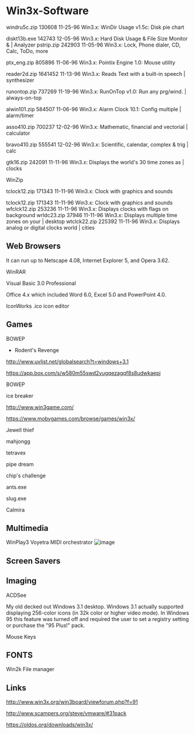 # Win3x-Software


windru5c.zip  130608 11-25-96  Win3.x: WinDir Usage v1.5c: Disk pie chart

diskt13b.exe  142743 12-05-96  Win3.x: Hard Disk Usage & File Size Monitor &
                               | Analyzer
pstrip.zip    242903 11-05-96  Win3.x: Lock, Phone dialer, CD, Calc, ToDo, more

ptx_eng.zip   805896 11-06-96  Win3.x: Pointix Engine 1.0: Mouse utility

reader2d.zip 1641452 11-13-96  Win3.x: Reads Text with a built-in speech
                               | synthesizer
                               
runontop.zip  737269 11-19-96  Win3.x: RunOnTop v1.0: Run any prg/wind.
                               | always-on-top

alwin101.zip  584507 11-06-96  Win3.x: Alarm Clock 10.1: Config multiple
                               | alarm/timer
                               
asso410.zip   700237 12-02-96  Win3.x: Mathematic, financial and vectorial
                               | calculator
                               
bravo410.zip  555541 12-02-96  Win3.x: Scientific, calendar, complex & trig
                               | calc
                               
gtk16.zip     242091 11-11-96  Win3.x: Displays the world's 30 time zones as
                               | clocks

WinZip
                               
tclock12.zip  171343 11-11-96  Win3.x: Clock with graphics and sounds

tclock12.zip  171343 11-11-96  Win3.x: Clock with graphics and sounds
wfclck12.zip  253236 11-11-96  Win3.x: Displays clocks with flags on background
wrldc23.zip    37946 11-11-96  Win3.x: Displays multiple time zones on your
                               | desktop
wtclck22.zip  225392 11-11-96  Win3.x: Displays analog or digital clocks world
                               | cities

## Web Browsers

 It can run up to Netscape 4.08, Internet Explorer 5, and Opera 3.62. 


WinRAR

Visual Basic 3.0 Professional

Office 4.x which included Word 6.0, Excel 5.0 and PowerPoint 4.0.

IconWorks .ico icon editor


## Games

BOWEP

- Rodent's Revenge 

http://www.uvlist.net/globalsearch?t=windows+3.1

https://app.box.com/s/w580m55swd2yugqezagqf8s8udwkaepj

BOWEP

ice breaker


http://www.win3game.com/


https://www.mobygames.com/browse/games/win3x/

Jewell thief

mahjongg

tetravex

pipe dream

chip's challenge

ants.exe

slug.exe






Calmira

## Multimedia

WinPlay3
Voyetra MIDI orchestrator
![image](https://user-images.githubusercontent.com/38451588/149850124-1d341dab-2c60-49c8-8e75-ce560afbe368.png)


## Screen Savers


## Imaging 

ACDSee


My old decked out Windows 3.1 desktop. Windows 3.1 actually supported displaying 256-color icons (in 32k color or higher video mode). In Windows 95 this feature was turned off and required the user to set a registry setting or purchase the "95 Plus!" pack. 

Mouse Keys                               
                               
                               
## FONTS

Win2k File manager

## Links

http://www.win3x.org/win3board/viewforum.php?f=91

http://www.scampers.org/steve/vmware/#31pack

https://oldos.org/downloads/win3x/
